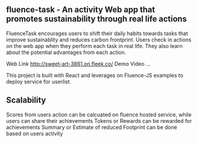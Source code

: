 ## fluence-task - An activity Web app that promotes sustainability through real life actions


FluenceTask encourages users to shift their daily habits towards tasks that improve sustainablity and reduces carbon frontprint.
Users check in actions on the web app when they perform each task in real life. They also learn about the potential advantages from each action.

Web Link http://sweet-art-3861.on.fleek.co/
Demo Video ...

This project is built with React and leverages on Fluence-JS examples to deploy service for userlist.


## Scalability
Scores from users action can be calcuated on fluence hosted service, while users can share their achievements
Tokens or Rewards can be rewarded for achievements
Summary or Estimate of reduced Footprint can be done based on users activity


